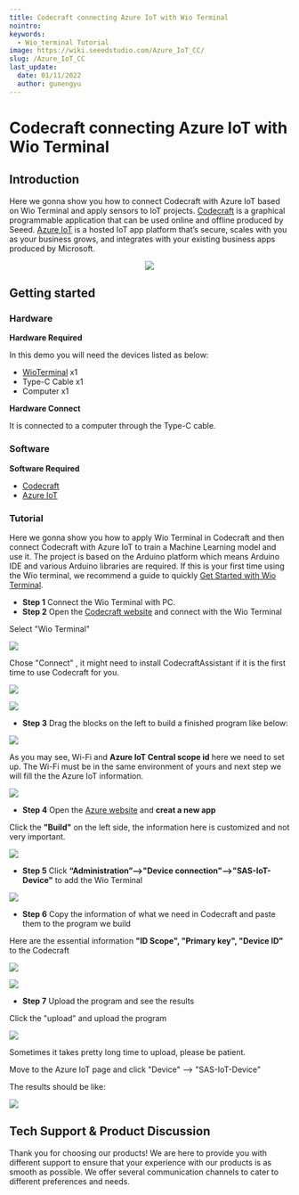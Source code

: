 ```yaml
---
title: Codecraft connecting Azure IoT with Wio Terminal
nointro:
keywords:
  - Wio_terminal Tutorial
image: https://wiki.seeedstudio.com/Azure_IoT_CC/
slug: /Azure_IoT_CC
last_update:
  date: 01/11/2022
  author: gunengyu
---
```

# Codecraft connecting Azure IoT with Wio Terminal

## Introduction

Here we gonna show you how to connect Codecraft with Azure IoT based on Wio Terminal and apply sensors to IoT projects. [Codecraft](https://ide.tinkergen.com/) is a graphical programmable application that can be used online and offline produced by Seeed. [Azure IoT](https://apps.azureiotcentral.com/) is a hosted IoT app platform that’s secure, scales with you as your business grows, and integrates with your existing business apps produced by Microsoft.

<div align="center"><img src="https://files.seeedstudio.com/wiki/CCandAzure/jihe.png" /></div>

## Getting started

### Hardware

**Hardware Required**

In this demo you will need the devices listed as below:

- [WioTerminal](https://www.seeedstudio.com/Wio-Terminal-p-4509.html) x1
- Type-C Cable x1
- Computer x1

**Hardware Connect**

It is connected to a computer through the Type-C cable.

### Software

**Software Required**

- [Codecraft](https://ide.tinkergen.com/)
- [Azure IoT](https://apps.azureiotcentral.com/)

### Tutorial

Here we gonna show you how to apply Wio Terminal in Codecraft and then connect Codecraft with Azure IoT to train a Machine Learning model and use it. The project is based on the Arduino platform which means Arduino IDE and various Arduino libraries are required. If this is your first time using the Wio terminal, we recommend a guide to quickly [Get Started with Wio Terminal](https://wiki.seeedstudio.com/Wio-Terminal-Getting-Started/).

- **Step 1** Connect the Wio Terminal with PC.
- **Step 2** Open the [Codecraft website](https://ide.tinkergen.com/) and connect with the Wio Terminal

Select "Wio Terminal"

![](https://files.seeedstudio.com/wiki/CCandAzure/cc1.png)

Chose "Connect" , it might need to install CodecraftAssistant if it is the first time to use Codecraft for you.

![](https://files.seeedstudio.com/wiki/CCandAzure/cc2.png)

![](https://files.seeedstudio.com/wiki/CCandAzure/cc3.png)

- **Step 3** Drag the blocks on the left to build a finished program like below:

![](https://files.seeedstudio.com/wiki/CCandAzure/cc5.png)

As you may see, Wi-Fi and **Azure IoT Central scope id** here we need to set up. The Wi-Fi must be in the same environment of yours and next step we will fill the the Azure IoT information.

![](https://files.seeedstudio.com/wiki/CCandAzure/cc6.png)

- **Step 4** Open the [Azure website](https://ide.tinkergen.com/) and **creat a new app**

Click the **"Build"** on the left side, the information here is customized and not very important.

![](https://files.seeedstudio.com/wiki/CCandAzure/az.png)

- **Step 5** Click **“Administration”-->"Device connection"-->"SAS-IoT-Device"** to add the Wio Terminal

![](https://files.seeedstudio.com/wiki/CCandAzure/az3.png)

- **Step 6** Copy the information of what we need in Codecraft and paste them to the program we build

Here are the essential information **"ID Scope", "Primary key", "Device ID"** to the Codecraft

![](https://files.seeedstudio.com/wiki/CCandAzure/az5.png)

![](https://files.seeedstudio.com/wiki/CCandAzure/az6.png)

- **Step 7** Upload the program and see the results

Click the "upload" and upload the program

![](https://files.seeedstudio.com/wiki/CCandAzure/ccaz4.png)

Sometimes it takes pretty long time to upload, please be patient.

Move to the Azure IoT page and click "Device" --> "SAS-IoT-Device"

The results should be like:

![](https://files.seeedstudio.com/wiki/CCandAzure/ccaz5.png)

## Tech Support & Product Discussion

Thank you for choosing our products! We are here to provide you with different support to ensure that your experience with our products is as smooth as possible. We offer several communication channels to cater to different preferences and needs.

<div class="button_tech_support_container">
<a href="https://forum.seeedstudio.com/" class="button_forum"></a> 
<a href="https://www.seeedstudio.com/contacts" class="button_email"></a>
</div>

<div class="button_tech_support_container">
<a href="https://discord.gg/eWkprNDMU7" class="button_discord"></a> 
<a href="https://github.com/Seeed-Studio/wiki-documents/discussions/69" class="button_discussion"></a>
</div>
